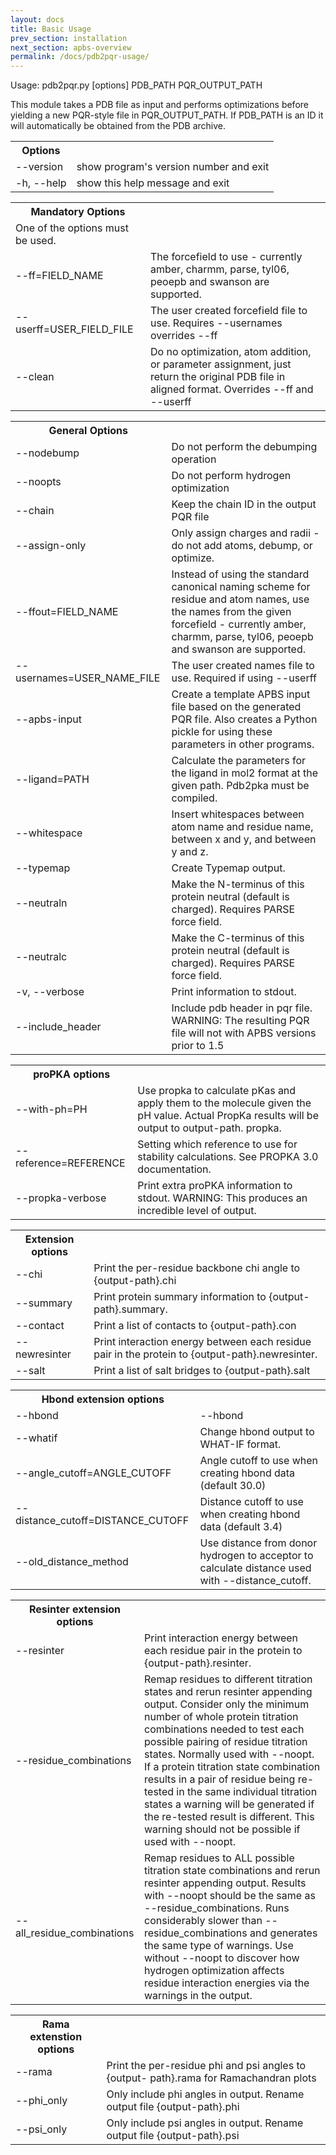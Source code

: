 ```yaml
---
layout: docs
title: Basic Usage
prev_section: installation
next_section: apbs-overview
permalink: /docs/pdb2pqr-usage/
---
```


Usage: pdb2pqr.py [options] PDB_PATH PQR_OUTPUT_PATH

This module takes a PDB file as input and performs optimizations before
yielding a new PQR-style file in PQR_OUTPUT_PATH. If PDB_PATH is an ID it will
automatically be obtained from the PDB archive.

<table>
<th>Options</th>
<tr><td>--version</td><td>show program's version number and exit</td></tr>
<tr><td>-h, --help</td><td>show this help message and exit</td></tr>
</table>

<table>
<th>Mandatory Options</th>
<tr><td>One of the options must be used.</td></tr>
<tr><td>--ff=FIELD_NAME</td><td> The forcefield to use - currently amber, charmm,
parse, tyl06, peoepb and swanson are supported.</td></tr>
<tr><td>--userff=USER_FIELD_FILE</td><td>The user created forcefield file to use. Requires --usernames overrides --ff</td></tr>
<tr><td>--clean</td><td>Do no optimization, atom addition, or parameter assignment, just return the original PDB file in aligned format. Overrides --ff and --userff</td></tr>
</table>

<table>
<th>General Options</th>
<tr><td>--nodebump</td><td>Do not perform the debumping operation</td></tr>
<tr><td>--noopts</td><td>Do not perform hydrogen optimization</td></tr>
<tr><td>--chain</td><td>Keep the chain ID in the output PQR file</td></tr>
<tr><td>--assign-only </td><td>Only assign charges and radii - do not add atoms,
debump, or optimize.</td></tr>
<tr><td>--ffout=FIELD_NAME</td><td>Instead of using the standard canonical naming scheme
for residue and atom names, use the names from the given forcefield - currently amber, charmm, parse, tyl06, peoepb and swanson are supported.</td></tr>
<tr><td>--usernames=USER_NAME_FILE</td><td>The user created names file to use. Required if using
--userff</td></tr>
<tr><td>--apbs-input</td><td>Create a template APBS input file based on the generated PQR file.  Also creates a Python pickle for using these parameters in other programs.</td></tr>
<tr><td>--ligand=PATH </td><td>Calculate the parameters for the ligand in mol2 format
at the given path. Pdb2pka must be compiled.</td></tr>
<tr><td>--whitespace</td><td>Insert whitespaces between atom name and residue name,
between x and y, and between y and z.</td></tr>
<tr><td>--typemap</td><td>Create Typemap output.</td></tr>
<tr><td>--neutraln</td><td>Make the N-terminus of this protein neutral (default is charged). Requires PARSE force field.</td></tr>
<tr><td>--neutralc</td><td>Make the C-terminus of this protein neutral (default is charged). Requires PARSE force field.</td></tr>
<tr><td>-v, --verbose</td><td>Print information to stdout.</td></tr>
<tr><td>--include_header</td><td>Include pdb header in pqr file. WARNING: The resulting PQR file will not with APBS versions prior to 1.5</td></tr>
</table>

<table>
<th>proPKA options</th>
<tr><td>--with-ph=PH</td><td>Use propka to calculate pKas and apply them to the
molecule given the pH value. Actual PropKa results will be output to output-path. propka.</td></tr>
<tr><td>--reference=REFERENCE</td><td>Setting which reference to use for stability
calculations. See PROPKA 3.0 documentation.</td></tr>
<tr><td>--propka-verbose</td><td>Print extra proPKA information to stdout. WARNING:
This produces an incredible level of output.</td></tr>
</table>

<table>
<th>Extension options</th>
<tr><td>--chi</td><td>Print the per-residue backbone chi angle to {output-path}.chi</td></tr>
<tr><td>--summary</td><td>Print protein summary information to {output-path}.summary.</td>
</tr>
<tr><td>--contact</td><td>Print a list of contacts to {output-path}.con</td></tr>
<tr><td>--newresinter</td><td>Print interaction energy between each residue pair in
the protein to {output-path}.newresinter.</td></tr>
<tr><td>--salt</td><td>Print a list of salt bridges to {output-path}.salt</td></tr>
</table>

<table>
<th>Hbond extension options</th>
<tr><td>--hbond</td><td>--hbond</td></tr>
<tr><td>--whatif</td><td>Change hbond output to WHAT-IF format.</td></tr>
<tr><td>--angle_cutoff=ANGLE_CUTOFF</td><td>Angle cutoff to use when creating hbond data (default 30.0)</td>
</tr>
<tr><td>--distance_cutoff=DISTANCE_CUTOFF</td><td>Distance cutoff to use when creating hbond data (default 3.4)</td></tr>
<tr><td>--old_distance_method</td><td>Use distance from donor hydrogen to acceptor to
calculate distance used with --distance_cutoff.</td></tr>
</table>

<table>
<th>Resinter extension options</th>
<tr><td>--resinter</td><td>Print interaction energy between each residue pair in
the protein to {output-path}.resinter.</td></tr>
<tr><td>--residue_combinations</td><td>Remap residues to different titration states and rerun
resinter appending output. Consider only the minimum
number of whole protein titration combinations needed
to test each possible pairing of residue titration
states. Normally used with --noopt. If a protein
titration state combination results in a pair of
residue being  re-tested in the same individual
titration states a warning will be generated if the
re-tested result is different. This warning should not
be possible if used with --noopt.</td></tr>
<tr><td>--all_residue_combinations</td><td>Remap residues to ALL possible titration state
combinations and rerun resinter appending output.
Results with --noopt should be the same as
--residue_combinations. Runs considerably slower than
--residue_combinations and generates the same type of
warnings.  Use without --noopt to discover how
hydrogen optimization affects residue  interaction
energies via the warnings in the output.</td></tr>
</table>

<table>
	<th>Rama extenstion options</th>
	<tr><td>--rama</td><td>Print the per-residue phi and psi angles to {output-
                        path}.rama for Ramachandran plots</td>
                    </tr>
<tr><td>--phi_only</td><td>Only include phi angles in output. Rename output file
                        {output-path}.phi</td></tr>
<tr><td>--psi_only</td><td>Only include psi angles in output. Rename output file
                        {output-path}.psi</td></tr>
</table>